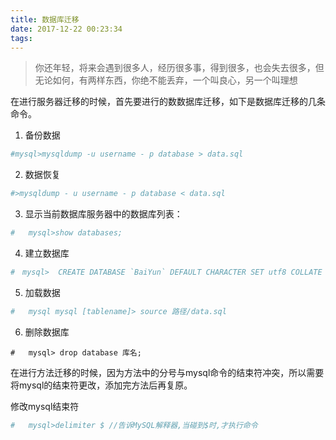 ```yaml
---
title: 数据库迁移
date: 2017-12-22 00:23:34
tags:
---
```

>   你还年轻，将来会遇到很多人，经历很多事，得到很多，也会失去很多，但无论如何，有两样东西，你绝不能丢弃，一个叫良心，另一个叫理想

<!-- more -->
在进行服务器迁移的时候，首先要进行的数数据库迁移，如下是数据库迁移的几条命令。

1.  备份数据
```bash
#mysql>mysqldump -u username - p database > data.sql
```
2.  数据恢复
```bash
#>mysqldump - u username - p database < data.sql
```
3.  显示当前数据库服务器中的数据库列表：
```bash
#   mysql>show databases;
```
4.  建立数据库
```bash
#　mysql>  CREATE DATABASE `BaiYun` DEFAULT CHARACTER SET utf8 COLLATE utf8_general_ci;
```
5.  加载数据
```bash
#   mysql mysql [tablename]> source 路径/data.sql
```
6.  删除数据库
```
#   mysql> drop database 库名;
```

在进行方法迁移的时候，因为方法中的分号与mysql命令的结束符冲突，所以需要将mysql的结束符更改，添加完方法后再复原。

修改mysql结束符
```bash
#   mysql>delimiter $ //告诉MySQL解释器,当碰到$时,才执行命令
```
